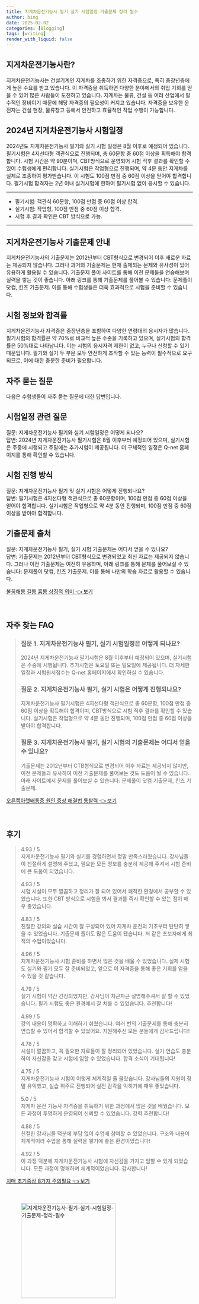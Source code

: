 ```yaml
---
title: 지게차운전기능사 필기 실기 시험일정 기출문제 정리 필수
author: bing
date: 2025-02-02
categories: [Blogging]
tags: [writing]
render_with_liquid: false
---
```



<h2 id='지게차운전기능사소개'>지게차운전기능사란?</h2>

<p>지게차운전기능사는 건설기계인 지게차를 조종하기 위한 자격증으로, 특히 중장년층에게 높은 수요를 받고 있습니다. 이 자격증을 취득하면 다양한 분야에서의 취업 기회를 얻을 수 있어 많은 사람들이 도전하고 있습니다. 지게차는 물류, 건설 등 여러 산업에서 필수적인 장비이기 때문에 해당 자격증의 필요성이 커지고 있습니다. 자격증을 보유한 운전자는 건설 현장, 물류창고 등에서 안전하고 효율적인 작업 수행이 가능합니다.</p>

<h2 id='2024시험일정'>2024년 지게차운전기능사 시험일정</h2>

<p>2024년도 지게차운전기능사 필기와 실기 시험 일정은 8월 이후로 예정되어 있습니다. 필기시험은 4지선다형 객관식으로 진행되며, 총 60문항 중 60점 이상을 획득해야 합격합니다. 시험 시간은 약 90분이며, CBT방식으로 운영되어 시험 직후 결과를 확인할 수 있어 수험생에게 편리합니다. 실기시험은 작업형으로 진행되며, 약 4분 동안 지게차를 실제로 조종하여 평가받습니다. 이 시험도 100점 만점 중 60점 이상을 얻어야 합격합니다. 필기시험 합격자는 2년 이내 실기시험에 한하여 필기시험 없이 응시할 수 있습니다.</p>

<hr />

<ul>
    <li>필기시험: 객관식 60문항, 100점 만점 중 60점 이상 합격.</li>
    <li>실기시험: 작업형, 100점 만점 중 60점 이상 합격.</li>
    <li>시험 후 결과 확인은 CBT 방식으로 가능.</li>
</ul>

<hr />

<h2 id='기출문제안내'>지게차운전기능사 기출문제 안내</h2>

<p>지게차운전기능사의 기출문제는 2012년부터 CBT형식으로 변경되어 이후 새로운 자료는 제공되지 않습니다. 그러나 과거의 기출문제는 현재 출제되는 문제와 유사성이 있어 유용하게 활용될 수 있습니다. 기출문제 풀이 사이트를 통해 이전 문제들을 연습해보며 실력을 쌓는 것이 좋습니다. 아래 링크를 통해 기출문제를 풀어볼 수 있습니다: 문제풀이 닷컴, 킨즈 기출문제. 이를 통해 수험생들은 더욱 효과적으로 시험을 준비할 수 있습니다.</p>

<h2 id='시험정보'>시험 정보와 합격률</h2>

<p>지게차운전기능사 자격증은 중장년층을 포함하여 다양한 연령대의 응시자가 많습니다. 필기시험의 합격률은 약 70%로 비교적 높은 수준을 기록하고 있으며, 실기시험의 합격률은 50%대로 나타납니다. 이는 시험의 응시자격 제한이 없고, 누구나 신청할 수 있기 때문입니다. 필기와 실기 두 부문 모두 안전하게 조작할 수 있는 능력이 필수적으로 요구되므로, 이에 대한 충분한 준비가 필요합니다.</p>

<h2 id='자주묻는질문'>자주 묻는 질문</h2>

<p>다음은 수험생들이 자주 묻는 질문에 대한 답변입니다.</p>

<h2 id='시험일정QNA'>시험일정 관련 질문</h2>

<p>질문: 지게차운전기능사 필기와 실기 시험일정은 어떻게 되나요? <br />
답변: 2024년 지게차운전기능사 필기시험은 8월 이후부터 예정되어 있으며, 실기시험은 주중에 시행되고 주말에는 추가시험이 제공됩니다. 더 구체적인 일정은 Q-net 홈페이지를 통해 확인할 수 있습니다.</p>

<h2 id='시험진행QNA'>시험 진행 방식</h2>

<p>질문: 지게차운전기능사 필기 및 실기 시험은 어떻게 진행되나요? <br />
답변: 필기시험은 4지선다형 객관식으로 총 60문항이며, 100점 만점 중 60점 이상을 얻어야 합격합니다. 실기시험은 작업형으로 약 4분 동안 진행되며, 100점 만점 중 60점 이상을 받아야 합격합니다. </p>

<h2 id='기출문제QNA'>기출문제 출처</h2>

<p>질문: 지게차운전기능사 필기, 실기 시험 기출문제는 어디서 얻을 수 있나요? <br />
답변: 기출문제는 2012년부터 CBT형식으로 변경되었고 최신 자료는 제공되지 않습니다. 그러나 이전 기출문제는 여전히 유용하며, 아래 링크를 통해 문제를 풀어보실 수 있습니다: 문제풀이 닷컴, 킨즈 기출문제. 이를 통해 나만의 학습 자료로 활용할 수 있습니다.</p>


<p><a class="click-button" title="불꿈해몽 길몽 흉몽 상징적 의미" href="https://afficreate.github.io/posts/%EB%B6%88%EA%BF%88%ED%95%B4%EB%AA%BD-%EA%B8%B8%EB%AA%BD-%ED%9D%89%EB%AA%BD-%EC%83%81%EC%A7%95%EC%A0%81-%EC%9D%98%EB%AF%B8/" rel="dofollow">불꿈해몽 길몽 흉몽 상징적 의미 👈 보기</a></p><br>
<h2 id='자주_찾는_FAQ'>자주 찾는 FAQ</h2>
<div itemscope="" itemtype="https://schema.org/FAQPage"> 
<blockquote> 
<div itemscope="" itemprop="mainEntity" itemtype="https://schema.org/Question"> 
<h3 itemprop="name">질문 1. 지게차운전기능사 필기, 실기 시험일정은 어떻게 되나요?</h3> 
<div itemscope="" itemprop="acceptedAnswer" itemtype="https://schema.org/Answer"> 
<span itemprop="text"> <p>2024년 지게차운전기능사 필기시험은 8월 이후부터 예정되어 있으며, 실기시험은 주중에 시행됩니다. 추가시험은 토요일 또는 일요일에 제공됩니다. 더 자세한 일정과 시험원서접수는 Q-net 홈페이지에서 확인하실 수 있습니다.</p> </span> 
</div> 
</div> 

<div itemscope="" itemprop="mainEntity" itemtype="https://schema.org/Question"> 
<h3 itemprop="name">질문 2. 지게차운전기능사 필기, 실기 시험은 어떻게 진행되나요?</h3> 
<div itemscope="" itemprop="acceptedAnswer" itemtype="https://schema.org/Answer"> 
<span itemprop="text"> <p>지게차운전기능사 필기시험은 4지선다형 객관식으로 총 60문항, 100점 만점 중 60점 이상을 획득해야 합격이며, CBT방식으로 시험 직후 결과를 확인할 수 있습니다. 실기시험은 작업형으로 약 4분 동안 진행되며, 100점 만점 중 60점 이상을 받아야 합격합니다.</p> </span> 
</div> 
</div> 

<div itemscope="" itemprop="mainEntity" itemtype="https://schema.org/Question"> 
<h3 itemprop="name">질문 3. 지게차운전기능사 필기, 실기 시험의 기출문제는 어디서 얻을 수 있나요?</h3> 
<div itemscope="" itemprop="acceptedAnswer" itemtype="https://schema.org/Answer"> 
<span itemprop="text"> <p>기출문제는 2012년부터 CTB형식으로 변경되어 이후 자료는 제공되지 않지만, 이전 문제들과 유사하여 이전 기출문제를 풀어보는 것도 도움이 될 수 있습니다. 아래 사이트에서 문제를 풀어보실 수 있습니다: 문제풀이 닷컴 기출문제, 킨즈 기출문제.</p> </span> 
</div> 
</div> 

</blockquote> 
</div>
<p><a class="click-button" title="오른쪽아랫배통증 원인 증상 해결법 통찰력" href="https://afficreate.github.io/posts/%EC%98%A4%EB%A5%B8%EC%AA%BD%EC%95%84%EB%9E%AB%EB%B0%B0%ED%86%B5%EC%A6%9D-%EC%9B%90%EC%9D%B8-%EC%A6%9D%EC%83%81-%ED%95%B4%EA%B2%B0%EB%B2%95-%ED%86%B5%EC%B0%B0%EB%A0%A5/" rel="dofollow">오른쪽아랫배통증 원인 증상 해결법 통찰력 👈 보기</a></p><br>
<h2 id='후기'>후기</h2>
<div itemscope itemtype="https://schema.org/Product">
  <blockquote>
  <div itemprop="review" itemscope itemtype="https://schema.org/Review">
      <div itemprop="reviewRating" itemscope itemtype="https://schema.org/Rating"> <span itemprop="ratingValue">4.93</span> / <span itemprop="bestRating">5</span> </div>
      <span itemprop="reviewBody">지게차운전기능사 필기와 실기를 경험하면서 정말 만족스러웠습니다. 강사님들이 친절하게 설명해 주셨고, 필요한 모든 정보를 충분히 제공해 주셔서 시험 준비에 큰 도움이 되었습니다.</span>
  </div>
  <br>
  <div itemprop="review" itemscope itemtype="https://schema.org/Review">
      <div itemprop="reviewRating" itemscope itemtype="https://schema.org/Rating"> <span itemprop="ratingValue">4.93</span> / <span itemprop="bestRating">5</span> </div>
      <span itemprop="reviewBody">시험 시설이 모두 깔끔하고 정리가 잘 되어 있어서 쾌적한 환경에서 공부할 수 있었습니다. 또한 CBT 방식으로 시험을 봐서 결과를 즉시 확인할 수 있는 점이 매우 좋았습니다.</span>
  </div>
  <br>
  <div itemprop="review" itemscope itemtype="https://schema.org/Review">
      <div itemprop="reviewRating" itemscope itemtype="https://schema.org/Rating"> <span itemprop="ratingValue">4.83</span> / <span itemprop="bestRating">5</span> </div>
      <span itemprop="reviewBody">친절한 강의와 실습 시간이 잘 구성되어 있어 지게차 운전의 기초부터 탄탄히 쌓을 수 있었습니다. 기출문제 풀이도 많은 도움이 됐습니다. 저 같은 초보자에게 최적의 수업이었습니다.</span>
  </div>
  <br>
  <div itemprop="review" itemscope itemtype="https://schema.org/Review">
      <div itemprop="reviewRating" itemscope itemtype="https://schema.org/Rating"> <span itemprop="ratingValue">4.96</span> / <span itemprop="bestRating">5</span> </div>
      <span itemprop="reviewBody">지게차운전기능사 시험 준비를 하면서 많은 것을 배울 수 있었습니다. 실제 시험도 실기와 필기 모두 잘 준비되었고, 앞으로 이 자격증을 통해 좋은 기회를 얻을 수 있을 것 같습니다.</span>
  </div>
  <br>
  <div itemprop="review" itemscope itemtype="https://schema.org/Review">
      <div itemprop="reviewRating" itemscope itemtype="https://schema.org/Rating"> <span itemprop="ratingValue">4.79</span> / <span itemprop="bestRating">5</span> </div>
      <span itemprop="reviewBody">실기 시험이 약간 긴장되었지만, 강사님이 차근차근 설명해주셔서 잘 할 수 있었습니다. 필기 시험도 좋은 환경에서 잘 치를 수 있었습니다. 추천합니다!</span>
  </div>
  <br>
  <div itemprop="review" itemscope itemtype="https://schema.org/Review">
      <div itemprop="reviewRating" itemscope itemtype="https://schema.org/Rating"> <span itemprop="ratingValue">4.99</span> / <span itemprop="bestRating">5</span> </div>
      <span itemprop="reviewBody">강의 내용이 명확하고 이해하기 쉬웠습니다. 여러 번의 기출문제를 통해 충분히 연습할 수 있어서 합격할 수 있었어요. 지원해주신 모든 분들에게 감사드립니다!</span>
  </div>
  <br>
  <div itemprop="review" itemscope itemtype="https://schema.org/Review">
      <div itemprop="reviewRating" itemscope itemtype="https://schema.org/Rating"> <span itemprop="ratingValue">4.78</span> / <span itemprop="bestRating">5</span> </div>
      <span itemprop="reviewBody">시설이 깔끔하고, 꼭 필요한 자료들이 잘 정리되어 있었습니다. 실기 연습도 충분하여 자신감을 갖고 시험에 임할 수 있었습니다. 합격 소식이 기대됩니다!</span>
  </div>
  <br>
  <div itemprop="review" itemscope itemtype="https://schema.org/Review">
      <div itemprop="reviewRating" itemscope itemtype="https://schema.org/Rating"> <span itemprop="ratingValue">4.75</span> / <span itemprop="bestRating">5</span> </div>
      <span itemprop="reviewBody">지게차운전기능사 시험이 이렇게 체계적일 줄 몰랐습니다. 강사님들의 지원이 정말 유익했고, 실습 위주로 진행되어 실전 감각을 익히기에 매우 좋았습니다.</span>
  </div>
  <br>
  <div itemprop="review" itemscope itemtype="https://schema.org/Review">
      <div itemprop="reviewRating" itemscope itemtype="https://schema.org/Rating"> <span itemprop="ratingValue">5.0</span> / <span itemprop="bestRating">5</span> </div>
      <span itemprop="reviewBody">지게차 운전 기능사 자격증을 취득하기 위한 과정에서 많은 것을 배웠습니다. 모든 과정이 투명하게 운영되어 신뢰할 수 있었습니다. 강력 추천합니다!</span>
  </div>
  <br>
  <div itemprop="review" itemscope itemtype="https://schema.org/Review">
      <div itemprop="reviewRating" itemscope itemtype="https://schema.org/Rating"> <span itemprop="ratingValue">4.88</span> / <span itemprop="bestRating">5</span> </div>
      <span itemprop="reviewBody">친절한 강사님들 덕분에 부담 없이 수업에 참여할 수 있었습니다. 구조와 내용이 체계적이라 수업을 통해 실력을 쌓기에 좋은 환경이었습니다!</span>
  </div>
  <br>
  <div itemprop="review" itemscope itemtype="https://schema.org/Review">
      <div itemprop="reviewRating" itemscope itemtype="https://schema.org/Rating"> <span itemprop="ratingValue">4.92</span> / <span itemprop="bestRating">5</span> </div>
      <span itemprop="reviewBody">이 과정 덕분에 지게차운전기능사 시험에 자신감을 가지고 임할 수 있게 되었습니다. 모든 과정이 명쾌하며 체계적이었습니다. 감사합니다!</span>
  </div>
  </blockquote>
</div>
<p><a class="click-button" title="치매 초기증상 8가지 주의필요" href="https://afficreate.github.io/posts/%EC%B9%98%EB%A7%A4-%EC%B4%88%EA%B8%B0%EC%A6%9D%EC%83%81-8%EA%B0%80%EC%A7%80-%EC%A3%BC%EC%9D%98%ED%95%84%EC%9A%94/" rel="dofollow">치매 초기증상 8가지 주의필요 👈 보기</a></p><br>
<figure class="image"><img src="https://afficreate.github.io/assets/img/thumbnail/지게차운전기능사-필기-실기-시험일정-기출문제-정리-필수.webp" alt="지게차운전기능사-필기-실기-시험일정-기출문제-정리-필수" width="256" height="256"></figure>